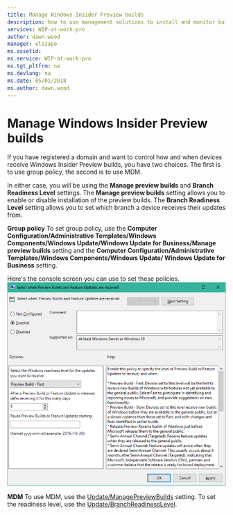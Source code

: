 ```yaml
---
title: Manage Windows Insider Preview builds
description: how to use management solutions to install and monitor builds in your organization
services: WIP-at-work-pro
author: dawn.wood
manager: elizapo
ms.assetid: 
ms.service: WIP-at-work-pro
ms.tgt_pltfrm: na
ms.devlang: na
ms.date: 05/01/2018
ms.author: dawn.wood
---
```


# Manage Windows Insider Preview builds
If you have registered a domain and want to control how and when devices receive Windows Insider Preview builds, you have two choices. The first is to use group policy, the second is to use MDM. 

In either case, you will be using the <b>Manage preview builds</b> and <b>Branch Readiness Level</b> settings. The <b>Manage preview builds</b> setting allows you to enable or disable installation of the preview builds. The <b>Branch Readiness Level</b> setting allows you to set which branch a device receives their updates from.

<b>Group policy</b>
To set group policy, use the 
<b>Computer Configuration/Administrative Templates/Windows Components/Windows Update/Windows Update for Business/Manage preview builds</b> setting and the <b>Computer Configuration/Administrative Templates/Windows Components/Windows Update/ Windows Update for Business</b> setting. 

Here's the console screen you can use to set these policies.
![alt text](images/waas-wipfb-policy1.png "set group policies")

<b>MDM</b>
To use MDM, use the [Update/ManagePreviewBuilds](https://docs.microsoft.com/en-us/windows/client-management/mdm/policy-csp-update#update-managepreviewbuilds) setting. To set the readiness level, use the [Update/BranchReadinessLevel](https://docs.microsoft.com/en-us/windows/client-management/mdm/policy-csp-update#update-branchreadinesslevel).